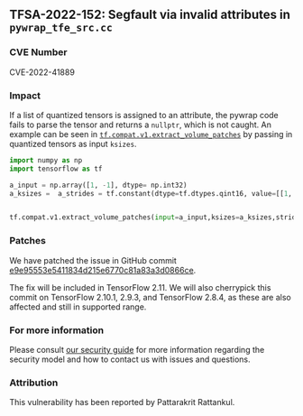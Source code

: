 ## TFSA-2022-152: Segfault via invalid attributes in `pywrap_tfe_src.cc`

### CVE Number
CVE-2022-41889

### Impact
If a list of quantized tensors is assigned to an attribute, the pywrap code fails to parse the tensor and returns a `nullptr`, which is not caught. An example can be seen in [`tf.compat.v1.extract_volume_patches`](https://github.com/tensorflow/tensorflow/blob/master/tensorflow/core/kernels/image/generate_box_proposals_op.cu.cc) by passing in quantized tensors as input `ksizes`.
```python
import numpy as np
import tensorflow as tf

a_input = np.array([1, -1], dtype= np.int32)
a_ksizes =  a_strides = tf.constant(dtype=tf.dtypes.qint16, value=[[1, 4], [5, 2]])


tf.compat.v1.extract_volume_patches(input=a_input,ksizes=a_ksizes,strides=a_strides,padding='VALID')
```

### Patches
We have patched the issue in GitHub commit [e9e95553e5411834d215e6770c81a83a3d0866ce](https://github.com/tensorflow/tensorflow/commit/e9e95553e5411834d215e6770c81a83a3d0866ce).

The fix will be included in TensorFlow 2.11. We will also cherrypick this commit on TensorFlow 2.10.1, 2.9.3, and TensorFlow 2.8.4, as these are also affected and still in supported range.


### For more information
Please consult [our security guide](https://github.com/tensorflow/tensorflow/blob/master/SECURITY.md) for more information regarding the security model and how to contact us with issues and questions.


### Attribution
This vulnerability has been reported by Pattarakrit Rattankul.

